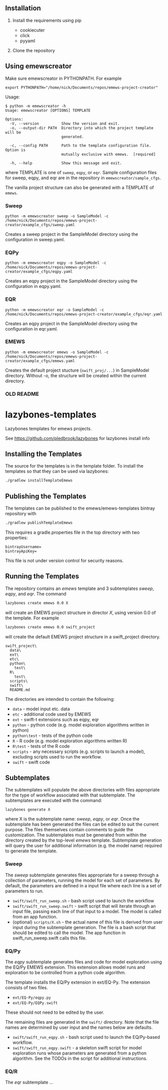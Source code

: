 ## Installation ##

1. Install the requirements using pip

    * cookiecuter
    * click
    * pyyaml

2. Clone the repository

## Using emewscreator ##

Make sure emewscreator in PYTHONPATH. For example

`export PYTHONPATH="/home/nick/Documents/repos/emews-project-creator"`

Usage:

```
$ python -m emewscreator -h
Usage: emewscreator [OPTIONS] TEMPLATE

Options:
  -V, --version          Show the version and exit.
  -o, --output-dir PATH  Directory into which the project template will be
                         generated.

  -c, --config PATH      Path to the template configuration file. Option is
                         mutually exclusive with emews.  [required]

  -h, --help             Show this message and exit.
  ```

where TEMPLATE is one of `sweep`, `eqpy`, or `eqr`. Sample configuration
files for sweep, eqpy, and eqr are in the repository in `emewscreator/sample_cfgs`.

The vanilla project structure can also be generated with a TEMPLATE of `emews`. 

### Sweep ###

`python -m emewscreator sweep -o SampleModel -c /home/nick/Documents/repos/emews-project-creator/example_cfgs/sweep.yaml`

Creates a sweep project in the SampleModel directory using the configuration in sweep.yaml. 

### EQPy ###

`python -m emewscreator eqpy -o SampleModel -c /home/nick/Documents/repos/emews-project-creator/example_cfgs/eqpy.yaml`

Creates an eqpy project in the SampleModel directory using the configuration in eqpy.yaml. 

### EQR ###

`python -m emewscreator eqr -o SampleModel -c /home/nick/Documents/repos/emews-project-creator/example_cfgs/eqr.yaml`

Creates an eqpy project in the SampleModel directory using the configuration in eqr.yaml. 

### EMEWS ###

`python -m emewscreator emews -o SampleModel -c /home/nick/Documents/repos/emews-project-creator/example_cfgs/emews.yaml`

Creates the default project stucture (`swift_proj/...`) in SampleModel directory. Without -o, the 
structure will be created within the current directory.



### OLD README ####

# lazybones-templates
Lazybones templates for emews projects.

See https://github.com/pledbrook/lazybones for lazybones install info

## Installing the Templates ##

The source for the templates is in the template folder. To install the templates so that they can be used via lazybones:
```bash
./gradlew installTemplateEmews
```

## Publishing the Templates ##

The templates can be published to the emews/emews-templates bintray
repository with

```bash
./gradlew publishTemplateEmews
```

This requires a gradle.properties file in the top directory with two properties:

```
bintrayUsername=
bintrayApiKey=
```

This file is not under version control for security reasons.

## Running the Templates ##

The repository contains an *emews* template and 3 subtemplates *sweep*, *eqpy*, and *eqr*. The command

```bash
lazybones create emews 0.0 X
```

will create an EMEWS project structure in director *X*, using version 0.0 of the template. For example

```bash
lazybones create emews 0.0 swift_project
```

will create the default EMEWS project structure in a swift_project directory.

```
swift_project\
  data\
  ext\
  etc\
  python\
    test\
  R\
    test\
  scripts\
  swift\
  README.md
```
The directories are intended to contain the following:

 * `data` - model input etc. data
 * `etc` - additional code used by EMEWS
 * `ext` - swift-t extensions such as eqpy, eqr
 * `python` - python code (e.g. model exploration algorithms written in python)
 * `python\test` - tests of the python code
 * `R` - R code (e.g. model exploration algorithms written R)
 * `R\test` - tests of the R code
 * `scripts` - any necessary scripts (e.g. scripts to launch a model), excluding scripts used to run the workflow.
 * `swift` - swift code

## Subtemplates ##

The subtemplates will populate the above directories with files appropriate for
the type of workflow associated with that subtemplate. The subtemplates are
executed with the command:

```
lazybones generate X
```

where X is the subtemplate name: *sweep*, *eqpy*, or *eqr*. Once the
subtemplate has been generated the files can be edited to suit the
current purpose. The files themselves contain comments to guide the
customization. The subtemplates must be generated from within the directory
created by the top-level *emews* template. Subtemplate generation will query
the user for additional information (e.g. the model name) required to
generate the template.

### Sweep ###

The *sweep* subtemplate generates files appropriate for a sweep through
a collection of parameters, running the model for each set of parameters. By
default, the parameters are defined in a input file where each line is a
set of parameters to run.

  * `swift/swift_run_sweep.sh` - bash script used to launch the workflow
  * `swift/swift_run_sweep.swift` - swift script that will iterate through an
  input file, passing each line of that input to a model. The model is called
  from an app function.
  * (optional) `scripts/X.sh` - the actual name of this file is derived from user
  input during the subtemplate generation. The file is a bash script that
  should be edited to call the model. The app function in
  swift_run_sweep.swift calls this file.

### EQ/Py ###

The *eqpy* subtemplate generates files and code for model exploration using
the EQ/Py EMEWS extension. This extension allows model runs and exploration
to be controlled from a python code algorithm.

The template installs the EQ/Py extension in ext/EQ-Py. The extension consists
of two files.

  * `ext/EQ-Py/eqpy.py`
  * `ext/EQ-Py/EQPy.swift`

These should not need to be edited by the user.

The remaining files are generated in the `swift/` directory. Note that the file
names are determined by user input and the names below are defaults.

  * `swift/swift_run_eqpy.sh` - bash script used to launch the EQ/Py-based
  workflow.
  * `swift/swift_run_eqpy.swift` - a skeleton swift script for model exploration
  runs whose parameters are generated from a python algorithm. See the
  TODOs in the script for additional instructions.

### EQ/R ###

The *eqr* subtemplate ...

